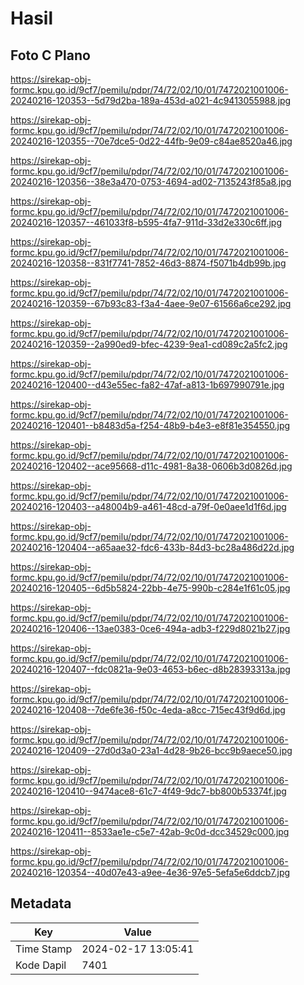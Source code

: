 # Hasil

## Foto C Plano

https://sirekap-obj-formc.kpu.go.id/9cf7/pemilu/pdpr/74/72/02/10/01/7472021001006-20240216-120353--5d79d2ba-189a-453d-a021-4c9413055988.jpg

https://sirekap-obj-formc.kpu.go.id/9cf7/pemilu/pdpr/74/72/02/10/01/7472021001006-20240216-120355--70e7dce5-0d22-44fb-9e09-c84ae8520a46.jpg

https://sirekap-obj-formc.kpu.go.id/9cf7/pemilu/pdpr/74/72/02/10/01/7472021001006-20240216-120356--38e3a470-0753-4694-ad02-7135243f85a8.jpg

https://sirekap-obj-formc.kpu.go.id/9cf7/pemilu/pdpr/74/72/02/10/01/7472021001006-20240216-120357--461033f8-b595-4fa7-911d-33d2e330c6ff.jpg

https://sirekap-obj-formc.kpu.go.id/9cf7/pemilu/pdpr/74/72/02/10/01/7472021001006-20240216-120358--831f7741-7852-46d3-8874-f5071b4db99b.jpg

https://sirekap-obj-formc.kpu.go.id/9cf7/pemilu/pdpr/74/72/02/10/01/7472021001006-20240216-120359--67b93c83-f3a4-4aee-9e07-61566a6ce292.jpg

https://sirekap-obj-formc.kpu.go.id/9cf7/pemilu/pdpr/74/72/02/10/01/7472021001006-20240216-120359--2a990ed9-bfec-4239-9ea1-cd089c2a5fc2.jpg

https://sirekap-obj-formc.kpu.go.id/9cf7/pemilu/pdpr/74/72/02/10/01/7472021001006-20240216-120400--d43e55ec-fa82-47af-a813-1b697990791e.jpg

https://sirekap-obj-formc.kpu.go.id/9cf7/pemilu/pdpr/74/72/02/10/01/7472021001006-20240216-120401--b8483d5a-f254-48b9-b4e3-e8f81e354550.jpg

https://sirekap-obj-formc.kpu.go.id/9cf7/pemilu/pdpr/74/72/02/10/01/7472021001006-20240216-120402--ace95668-d11c-4981-8a38-0606b3d0826d.jpg

https://sirekap-obj-formc.kpu.go.id/9cf7/pemilu/pdpr/74/72/02/10/01/7472021001006-20240216-120403--a48004b9-a461-48cd-a79f-0e0aee1d1f6d.jpg

https://sirekap-obj-formc.kpu.go.id/9cf7/pemilu/pdpr/74/72/02/10/01/7472021001006-20240216-120404--a65aae32-fdc6-433b-84d3-bc28a486d22d.jpg

https://sirekap-obj-formc.kpu.go.id/9cf7/pemilu/pdpr/74/72/02/10/01/7472021001006-20240216-120405--6d5b5824-22bb-4e75-990b-c284e1f61c05.jpg

https://sirekap-obj-formc.kpu.go.id/9cf7/pemilu/pdpr/74/72/02/10/01/7472021001006-20240216-120406--13ae0383-0ce6-494a-adb3-f229d8021b27.jpg

https://sirekap-obj-formc.kpu.go.id/9cf7/pemilu/pdpr/74/72/02/10/01/7472021001006-20240216-120407--fdc0821a-9e03-4653-b6ec-d8b28393313a.jpg

https://sirekap-obj-formc.kpu.go.id/9cf7/pemilu/pdpr/74/72/02/10/01/7472021001006-20240216-120408--7de6fe36-f50c-4eda-a8cc-715ec43f9d6d.jpg

https://sirekap-obj-formc.kpu.go.id/9cf7/pemilu/pdpr/74/72/02/10/01/7472021001006-20240216-120409--27d0d3a0-23a1-4d28-9b26-bcc9b9aece50.jpg

https://sirekap-obj-formc.kpu.go.id/9cf7/pemilu/pdpr/74/72/02/10/01/7472021001006-20240216-120410--9474ace8-61c7-4f49-9dc7-bb800b53374f.jpg

https://sirekap-obj-formc.kpu.go.id/9cf7/pemilu/pdpr/74/72/02/10/01/7472021001006-20240216-120411--8533ae1e-c5e7-42ab-9c0d-dcc34529c000.jpg

https://sirekap-obj-formc.kpu.go.id/9cf7/pemilu/pdpr/74/72/02/10/01/7472021001006-20240216-120354--40d07e43-a9ee-4e36-97e5-5efa5e6ddcb7.jpg


## Metadata

| Key        | Value               |
| ---------- | ------------------- |
| Time Stamp | 2024-02-17 13:05:41 |
| Kode Dapil | 7401                |



